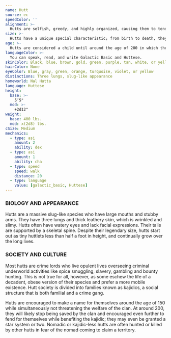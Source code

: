 ```yaml
---
name: Hutt
source: ec
speedColor: ''
alignment: >-
  Hutts are selfish, greedy, and highly organized, causing them to tend toward chaotic dark side, though there are exceptions.
size: >-
  Hutts have a unique special characteristic; from birth to death, they never stop growing. As an adolescent hutt, you typically stand between 6 and 7 feet tall and weigh at least 400 lbs. Regardless of your position in that range, your size is Medium.
age: >-
  Hutts are considered a child until around the age of 200 in which they are a full fledged adult. Hutts can live upwards of 900 years with even more ancient ones exceeding that.
languageColor: >-
  You can speak, read, and write Galactic Basic and Huttese. 
skinColor: Black, blue, brown, gold, green, purple, tan, white, or yellow
hairColor: None
eyeColor: Blue, gray, green, orange, turquoise, violet, or yellow
distinctions: Three lungs, slug-like appearance
homeworld: Nal Hutta
language: Huttese
height:
  base: >-
    5’5"
  mod: >-
    +2d12"
weight:
  base: 400 lbs.
  mod: x(2d8) lbs.
cSize: Medium
mechanics:
  - type: asi
    amount: 2
    ability: dex
  - type: asi
    amount: 1
    ability: cha
  - type: speed
    speed: walk
    distance: 20
  - type: language
    value: [galactic_basic, Huttese]
---
```

### BIOLOGY AND APPEARANCE
Hutts are a massive slug-like species who have large mouths and stubby arms. They have three lungs and thick leathery skin, which is wrinkled and slimy. Hutts often have watery eyes and lack facial expressions. Their tails are supported by a skeletal spine. Despite their legendary size, hutts start out as tiny huttlets less than half a foot in height, and continually grow over the long lives.

### SOCIETY AND CULTURE
Most hutts are crime lords who live opulent lives overseeing criminal underworld activities like spice smuggling, slavery, gambling and bounty hunting. This is not true for all, however, as some eschew the life of a decadent, obese version of their species and prefer a more mobile existence. Hutt society is divided into families known as kajidics, a social structure that is both familial and a crime gang.

Hutts are encouraged to make a name for themselves around the age of 150 while simultaneously not threatening the welfare of the clan. At around 200, they will likely stop being saved by the clan and encouraged even further to fend for themselves while benefiting the kajidic; they may even be granted a star system or two. Nomadic or kajidic-less hutts are often hunted or killed by other hutts in fear of the nomad coming to claim a territory.
    